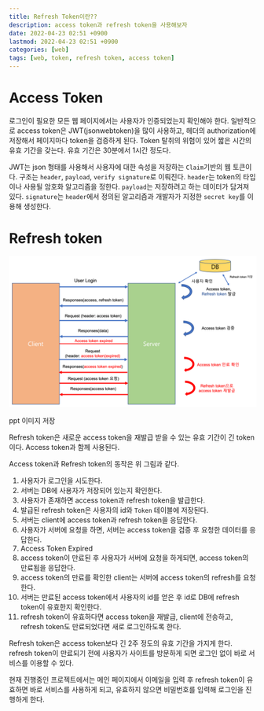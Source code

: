 ```yaml
---
title: Refresh Token이란??
description: access token과 refresh token을 사용해보자
date: 2022-04-23 02:51 +0900
lastmod: 2022-04-23 02:51 +0900
categories: [web]
tags: [web, token, refresh token, access token]
---
```


# Access Token

로그인이 필요한 모든 웹 페이지에서는 사용자가 인증되었는지 확인해야 한다. 일반적으로 access token은 JWT(jsonwebtoken)을 많이 사용하고, 헤더의 authorization에 저장해서 페이지마다 token을 검증하게 된다. Token 탈취의 위험이 있어 짧은 시간의 유효 기간을 갖는다. 유효 기간은 30분에서 1시간 정도다.

JWT는 json 형태를 사용해서 사용자에 대한 속성을 저장하는 `Claim`기반의 웹 토큰이다. 구조는 `header`, `payload`, `verify signature`로 이뤄진다. `header`는 token의 타입이나 사용될 암호화 알고리즘을 정한다. `payload`는 저장하려고 하는 데이터가 담겨져 있다. `signature`는 `header`에서 정의된 알고리즘과 개발자가 지정한 `secret key`를 이용해 생성한다.

# Refresh token

![ppt 이미지 저장](./refresh4.png)

ppt 이미지 저장

Refresh token은 새로운 access token을 재발급 받을 수 있는 유효 기간이 긴 token이다. Access token과 함께 사용된다.

Access token과 Refresh token의 동작은 위 그림과 같다.

1. 사용자가 로그인을 시도한다.
2. 서버는 DB에 사용자가 저장되어 있는지 확인한다.
3. 사용자가 존재하면 access token과 refresh token을 발급한다.
4. 발급된 refresh token은 사용자의 id와 `Token` 테이블에 저장된다.
5. 서버는 client에 access token과 refresh token을 응답한다.
6. 사용자가 서버에 요청을 하면, 서버는 access token을 검증 후 요청한 데이터를 응답한다.
7. Access Token Expired
8. access token이 만료된 후 사용자가 서버에 요청을 하게되면, access token의 만료됨을 응답한다.
9. access token의 만료를 확인한 client는 서버에 access token의 refresh를 요청한다.
10. 서버는 만료된 access token에서 사용자의 id를 얻은 후 id로 DB에 refresh token이 유효한지 확인한다.
11. refresh token이 유효하다면 access token을 재발급, client에 전송하고, refresh token도 만료되었다면 새로 로그인하도록 한다.

Refresh token은 access token보다 긴 2주 정도의 유효 기간을 가지게 한다. refresh token이 만료되기 전에 사용자가 사이트를 방문하게 되면 로그인 없이 바로 서비스를 이용할 수 있다.

현재 진행중인 프로젝트에서는 메인 페이지에서 이메일을 입력 후 refresh token이 유효하면 바로 서비스를 사용하게 되고, 유효하지 않으면 비밀번호를 입력해 로그인을 진행하게 한다.
